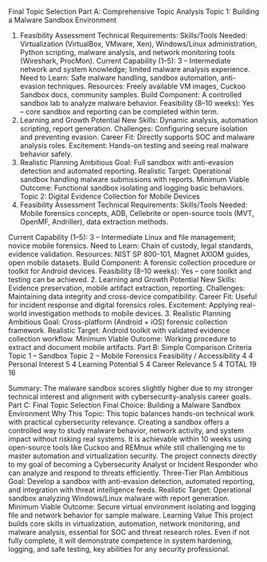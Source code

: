 Final Topic Selection
Part A: Comprehensive Topic Analysis
Topic 1: Building a Malware Sandbox Environment
1. Feasibility Assessment
Technical Requirements:
Skills/Tools Needed: Virtualization (VirtualBox, VMware, Xen), Windows/Linux administration, Python scripting, malware analysis, and network monitoring tools (Wireshark, ProcMon).
Current Capability (1–5): 3 – Intermediate network and system knowledge; limited malware analysis experience.
Need to Learn: Safe malware handling, sandbox automation, anti-evasion techniques.
Resources: Freely available VM images, Cuckoo Sandbox docs, community samples.
Build Component: A controlled sandbox lab to analyze malware behavior.
Feasibility (8–10 weeks): Yes – core sandbox and reporting can be completed within term.
2. Learning and Growth Potential
New Skills: Dynamic analysis, automation scripting, report generation.
Challenges: Configuring secure isolation and preventing evasion.
Career Fit: Directly supports SOC and malware analysis roles.
Excitement: Hands-on testing and seeing real malware behavior safely.
3. Realistic Planning
Ambitious Goal: Full sandbox with anti-evasion detection and automated reporting.
Realistic Target: Operational sandbox handling malware submissions with reports.
Minimum Viable Outcome: Functional sandbox isolating and logging basic behaviors.
Topic 2: Digital Evidence Collection for Mobile Devices
1. Feasibility Assessment
Technical Requirements:
Skills/Tools Needed: Mobile forensics concepts, ADB, Cellebrite or open-source tools (MVT, OpenMF, Andriller), data extraction methods.


Current Capability (1–5): 3 – Intermediate Linux and file management; novice mobile forensics.
Need to Learn: Chain of custody, legal standards, evidence validation.
Resources: NIST SP 800-101, Magnet AXIOM guides, open mobile datasets.
Build Component: A forensic collection procedure or toolkit for Android devices.
Feasibility (8–10 weeks): Yes – core toolkit and testing can be achieved.
2. Learning and Growth Potential
New Skills: Evidence preservation, mobile artifact extraction, reporting.
Challenges: Maintaining data integrity and cross-device compatibility.
Career Fit: Useful for incident response and digital forensics roles.
Excitement: Applying real-world investigation methods to mobile devices.
3. Realistic Planning
Ambitious Goal: Cross-platform (Android + iOS) forensic collection framework.
Realistic Target: Android toolkit with validated evidence collection workflow.
Minimum Viable Outcome: Working procedure to extract and document mobile artifacts.
Part B: Simple Comparison
Criteria
Topic 1 – Sandbox
Topic 2 – Mobile Forensics
Feasibility / Accessibility
4
4
Personal Interest
5
4
Learning Potential
5
4
Career Relevance
5
4
TOTAL
19
16

Summary: The malware sandbox scores slightly higher due to my stronger technical interest and alignment with cybersecurity-analysis career goals.
Part C: Final Topic Selection
Final Choice: Building a Malware Sandbox Environment
Why This Topic:
This topic balances hands-on technical work with practical cybersecurity relevance. Creating a sandbox offers a controlled way to study malware behavior, network activity, and system impact without risking real systems. It is achievable within 10 weeks using open-source tools like Cuckoo and REMnux while still challenging me to master automation and virtualization security. The project connects directly to my goal of becoming a Cybersecurity Analyst or Incident Responder who can analyze and respond to threats efficiently.
Three-Tier Plan
Ambitious Goal: Develop a sandbox with anti-evasion detection, automated reporting, and integration with threat intelligence feeds.
Realistic Target: Operational sandbox analyzing Windows/Linux malware with report generation.
Minimum Viable Outcome: Secure virtual environment isolating and logging file and network behavior for sample malware.
Learning Value
This project builds core skills in virtualization, automation, network monitoring, and malware analysis, essential for SOC and threat research roles. Even if not fully complete, it will demonstrate competence in system hardening, logging, and safe testing, key abilities for any security professional.
